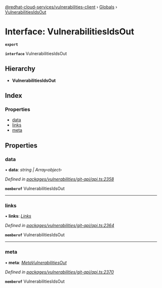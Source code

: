 [@redhat-cloud-services/vulnerabilities-client](../README.md) › [Globals](../globals.md) › [VulnerabilitiesIdsOut](vulnerabilitiesidsout.md)

# Interface: VulnerabilitiesIdsOut

**`export`** 

**`interface`** VulnerabilitiesIdsOut

## Hierarchy

* **VulnerabilitiesIdsOut**

## Index

### Properties

* [data](vulnerabilitiesidsout.md#data)
* [links](vulnerabilitiesidsout.md#links)
* [meta](vulnerabilitiesidsout.md#meta)

## Properties

###  data

• **data**: *string | Array‹object›*

*Defined in [packages/vulnerabilities/git-api/api.ts:2358](https://github.com/RedHatInsights/javascript-clients/blob/master/packages/vulnerabilities/git-api/api.ts#L2358)*

**`memberof`** VulnerabilitiesIdsOut

___

###  links

• **links**: *[Links](links.md)*

*Defined in [packages/vulnerabilities/git-api/api.ts:2364](https://github.com/RedHatInsights/javascript-clients/blob/master/packages/vulnerabilities/git-api/api.ts#L2364)*

**`memberof`** VulnerabilitiesIdsOut

___

###  meta

• **meta**: *[MetaVulnerabilitiesOut](metavulnerabilitiesout.md)*

*Defined in [packages/vulnerabilities/git-api/api.ts:2370](https://github.com/RedHatInsights/javascript-clients/blob/master/packages/vulnerabilities/git-api/api.ts#L2370)*

**`memberof`** VulnerabilitiesIdsOut
